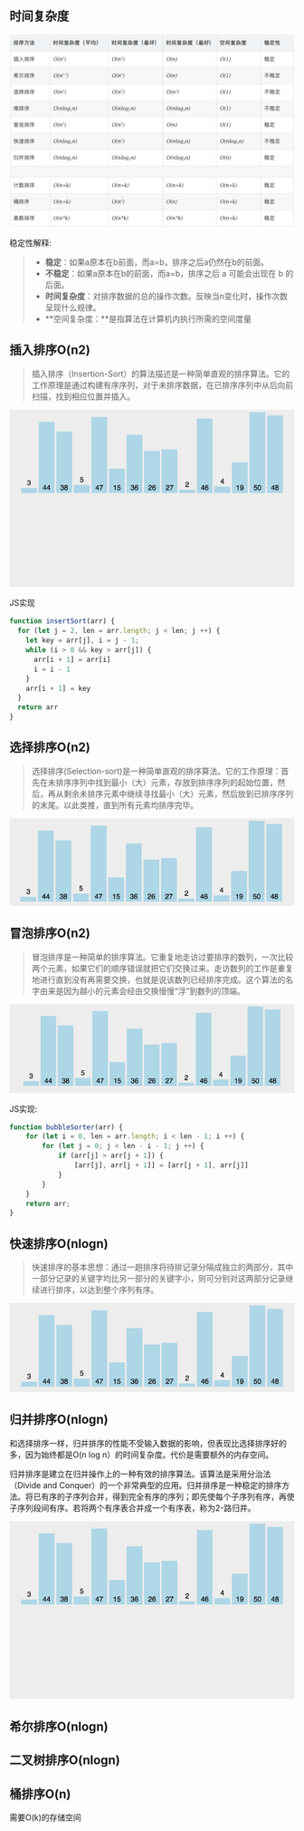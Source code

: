 ## 时间复杂度

![img](./Imgs/排序复杂度.png)

稳定性解释:

> - **稳定**：如果a原本在b前面，而a=b，排序之后a仍然在b的前面。
> - **不稳定**：如果a原本在b的前面，而a=b，排序之后 a 可能会出现在 b 的后面。
> - **时间复杂度**：对排序数据的总的操作次数。反映当n变化时，操作次数呈现什么规律。
> - **空间复杂度：**是指算法在计算机内执行所需的空间度量



## 插入排序O(n2)

> 插入排序（Insertion-Sort）的算法描述是一种简单直观的排序算法。它的工作原理是通过构建有序序列，对于未排序数据，在已排序序列中从后向前扫描，找到相应位置并插入。

![img](./Imgs/插入排序.gif)

JS实现

```js
function insertSort(arr) {
  for (let j = 2, len = arr.length; j < len; j ++) {
    let key = arr[j], i = j - 1;
    while (i > 0 && key > arr[j]) {
      arr[i + 1] = arr[i]
      i = i - 1
    }
    arr[i + 1] = key
  }
  return arr
}
```



## 选择排序O(n2)

> 选择排序(Selection-sort)是一种简单直观的排序算法。它的工作原理：首先在未排序序列中找到最小（大）元素，存放到排序序列的起始位置，然后，再从剩余未排序元素中继续寻找最小（大）元素，然后放到已排序序列的末尾。以此类推，直到所有元素均排序完毕。 

![img](./Imgs/选择排序.gif)



## 冒泡排序O(n2)

> 冒泡排序是一种简单的排序算法。它重复地走访过要排序的数列，一次比较两个元素，如果它们的顺序错误就把它们交换过来。走访数列的工作是重复地进行直到没有再需要交换，也就是说该数列已经排序完成。这个算法的名字由来是因为越小的元素会经由交换慢慢“浮”到数列的顶端。 

![img](./Imgs/冒泡排序.gif)

JS实现:

```js
function bubbleSorter(arr) {
    for (let i = 0, len = arr.length; i < len - 1; i ++) {
        for (let j = 0; j < len - i - 1; j ++) {
            if (arr[j] > arr[j + 1]) {
                [arr[j], arr[j + 1]] = [arr[j + 1], arr[j]]
            }
        }
    }
    return arr;
}
```





## 快速排序O(nlogn)

> 快速排序的基本思想：通过一趟排序将待排记录分隔成独立的两部分，其中一部分记录的关键字均比另一部分的关键字小，则可分别对这两部分记录继续进行排序，以达到整个序列有序。

![img](./Imgs/快速排序.gif)

## 归并排序O(nlogn)

和选择排序一样，归并排序的性能不受输入数据的影响，但表现比选择排序好的多，因为始终都是O(n log n）的时间复杂度。代价是需要额外的内存空间。

归并排序是建立在归并操作上的一种有效的排序算法。该算法是采用分治法（Divide and Conquer）的一个非常典型的应用。归并排序是一种稳定的排序方法。将已有序的子序列合并，得到完全有序的序列；即先使每个子序列有序，再使子序列段间有序。若将两个有序表合并成一个有序表，称为2-路归并。

![img](./Imgs/归并排序.gif)



## 希尔排序O(nlogn)



## 二叉树排序O(nlogn)

## 桶排序O(n) 

需要O(k)的存储空间



